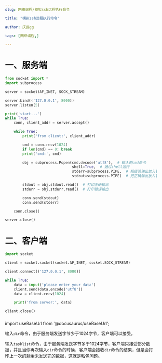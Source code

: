 ```yaml
---
slug: 网络编程/模拟ssh远程执行命令

title: "模拟ssh远程执行命令" 

author: 庆民gg

tags: [网络编程,]

---
```


# 一、服务端

```python
from socket import *
import subprocess

server = socket(AF_INET, SOCK_STREAM)

server.bind(('127.0.0.1', 8000))
server.listen(5)

print('start...')
while True:
    conn, client_addr = server.accept()

    while True:
        print('from client:', client_addr)

        cmd = conn.recv(1024)
        if len(cmd) == 0: break
        print('cmd:', cmd)

        obj = subprocess.Popen(cmd.decode('utf8'),  # 输入的cmd命令
                               shell=True,  # 通过shell运行
                               stderr=subprocess.PIPE,  # 把错误输出放入管道，以便打印
                               stdout=subprocess.PIPE)  # 把正确输出放入管道，以便打印

        stdout = obj.stdout.read()  # 打印正确输出
        stderr = obj.stderr.read()  # 打印错误输出

        conn.send(stdout)
        conn.send(stderr)

    conn.close()

server.close()
```

# 二、客户端

```python
import socket

client = socket.socket(socket.AF_INET, socket.SOCK_STREAM)

client.connect(('127.0.0.1', 8000))

while True:
    data = input('please enter your data')
    client.send(data.encode('utf8'))
    data = client.recv(1024)

    print('from server:', data)

client.close()
```

#####

import useBaseUrl from '@docusaurus/useBaseUrl';

输入`dir`命令，由于服务端发送字节少于1024字节，客户端可以接受。

输入`tasklist`命令，由于服务端发送字节多于1024字节，客户端只接受部分数据，并且当你再次输入`dir`命令的时候，客户端会接收`dir`命令的结果，但是会打印上一次的剩余未发送完的数据，这就是粘包问题。

<!-- truncate -->

